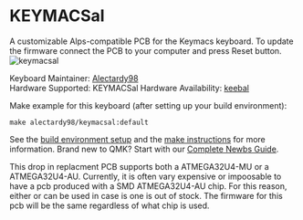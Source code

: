 # KEYMACSal

A customizable Alps-compatible PCB for the Keymacs keyboard. To update the firmware connect the PCB to your computer and press Reset button.
![keymacsal](https://i.imgur.com/yiBxpp8.png)


Keyboard Maintainer: [Alectardy98](https://github.com/Alectardy98)  
Hardware Supported: KEYMACSal
Hardware Availability: [keebal](https://keebal.com) 

Make example for this keyboard (after setting up your build environment):

    make alectardy98/keymacsal:default
    
See the [build environment setup](https://docs.qmk.fm/#/getting_started_build_tools) and the [make instructions](https://docs.qmk.fm/#/getting_started_make_guide) for more information. Brand new to QMK? Start with our [Complete Newbs Guide](https://docs.qmk.fm/#/newbs).

This drop in replacment PCB supports both a ATMEGA32U4-MU or a ATMEGA32U4-AU. Currently, it is often vary expensive or impoosable to have a pcb produced with a SMD ATMEGA32U4-AU chip. For this reason, either or can be used in case is one is out of stock. The firmware for this pcb will be the same regardless of what chip is used.
